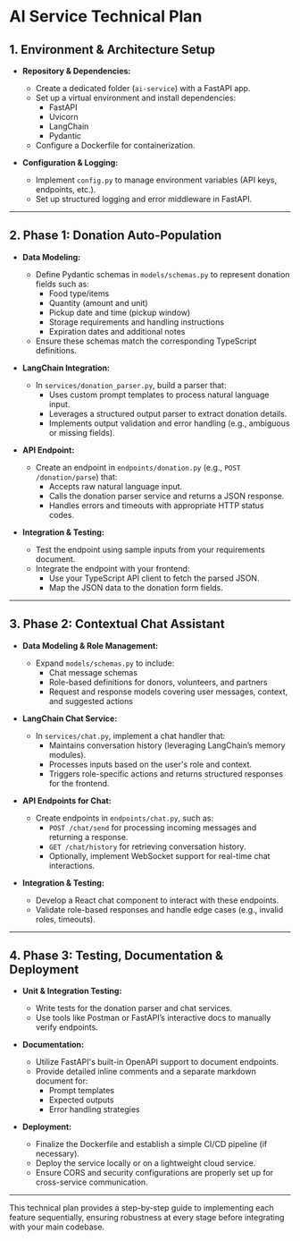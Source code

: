 # AI Service Technical Plan

## 1. Environment & Architecture Setup

- **Repository & Dependencies:**
  - Create a dedicated folder (`ai-service`) with a FastAPI app.
  - Set up a virtual environment and install dependencies:
    - FastAPI
    - Uvicorn
    - LangChain
    - Pydantic
  - Configure a Dockerfile for containerization.

- **Configuration & Logging:**
  - Implement `config.py` to manage environment variables (API keys, endpoints, etc.).
  - Set up structured logging and error middleware in FastAPI.

---

## 2. Phase 1: Donation Auto-Population

- **Data Modeling:**
  - Define Pydantic schemas in `models/schemas.py` to represent donation fields such as:
    - Food type/items
    - Quantity (amount and unit)
    - Pickup date and time (pickup window)
    - Storage requirements and handling instructions
    - Expiration dates and additional notes
  - Ensure these schemas match the corresponding TypeScript definitions.

- **LangChain Integration:**
  - In `services/donation_parser.py`, build a parser that:
    - Uses custom prompt templates to process natural language input.
    - Leverages a structured output parser to extract donation details.
    - Implements output validation and error handling (e.g., ambiguous or missing fields).

- **API Endpoint:**
  - Create an endpoint in `endpoints/donation.py` (e.g., `POST /donation/parse`) that:
    - Accepts raw natural language input.
    - Calls the donation parser service and returns a JSON response.
    - Handles errors and timeouts with appropriate HTTP status codes.

- **Integration & Testing:**
  - Test the endpoint using sample inputs from your requirements document.
  - Integrate the endpoint with your frontend:
    - Use your TypeScript API client to fetch the parsed JSON.
    - Map the JSON data to the donation form fields.

---

## 3. Phase 2: Contextual Chat Assistant

- **Data Modeling & Role Management:**
  - Expand `models/schemas.py` to include:
    - Chat message schemas
    - Role-based definitions for donors, volunteers, and partners
    - Request and response models covering user messages, context, and suggested actions

- **LangChain Chat Service:**
  - In `services/chat.py`, implement a chat handler that:
    - Maintains conversation history (leveraging LangChain’s memory modules).
    - Processes inputs based on the user's role and context.
    - Triggers role-specific actions and returns structured responses for the frontend.

- **API Endpoints for Chat:**
  - Create endpoints in `endpoints/chat.py`, such as:
    - `POST /chat/send` for processing incoming messages and returning a response.
    - `GET /chat/history` for retrieving conversation history.
    - Optionally, implement WebSocket support for real-time chat interactions.

- **Integration & Testing:**
  - Develop a React chat component to interact with these endpoints.
  - Validate role-based responses and handle edge cases (e.g., invalid roles, timeouts).

---

## 4. Phase 3: Testing, Documentation & Deployment

- **Unit & Integration Testing:**
  - Write tests for the donation parser and chat services.
  - Use tools like Postman or FastAPI’s interactive docs to manually verify endpoints.

- **Documentation:**
  - Utilize FastAPI's built-in OpenAPI support to document endpoints.
  - Provide detailed inline comments and a separate markdown document for:
    - Prompt templates
    - Expected outputs
    - Error handling strategies

- **Deployment:**
  - Finalize the Dockerfile and establish a simple CI/CD pipeline (if necessary).
  - Deploy the service locally or on a lightweight cloud service.
  - Ensure CORS and security configurations are properly set up for cross-service communication.

---

This technical plan provides a step-by-step guide to implementing each feature sequentially, ensuring robustness at every stage before integrating with your main codebase.

